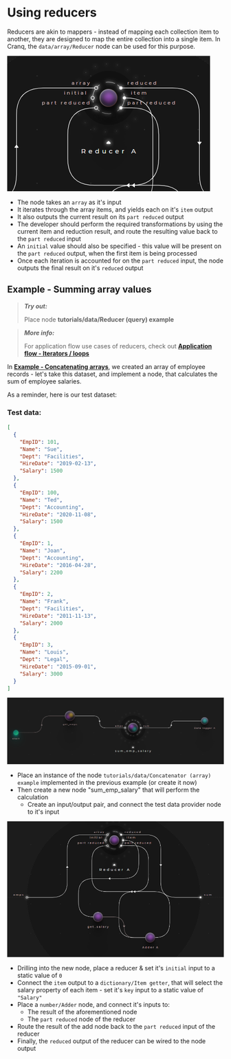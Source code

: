 # Using reducers

Reducers are akin to mappers - instead of mapping each collection item to another, they are designed to map the entire collection into a single item. In Cranq, the ```data/array/Reducer``` node can be used for this purpose.

![](images/2021-07-19-09-02-53.png)

- The node takes an ```array``` as it's input
- It iterates through the array items, and yields each on it's ```item``` output
- It also outputs the current result on its ```part reduced``` output
- The developer should perform the required transformations by using the current item and reduction result, and route the resulting value back to the ```part reduced``` input
- An ```initial``` value should also be specified - this value will be present on the ```part reduced``` output, when the first item is being processed
- Once each iteration is accounted for on the ```part reduced``` input, the node outputs the final result on it's ```reduced``` output

## Example - Summing array values

> **_Try out:_**
>
> Place node **tutorials/data/Reducer (query) example**

> **_More info:_**
>
> For application flow use cases of reducers, check out  **[Application flow - Iterators / loops](../../1_application_flow/1_2_iterators/README.md)**

In **[Example - Concatenating arrays](../../2_constructing_data/2_4_merge_concat/README.md)**, we created an array of employee records - let's take this dataset, and implement a node, that calculates the sum of employee salaries.

As a reminder, here is our test dataset:

### Test data:

```json
[
  {
    "EmpID": 101,
    "Name": "Sue",
    "Dept": "Facilities",
    "HireDate": "2019-02-13",
    "Salary": 1500
  },
  {
    "EmpID": 100,
    "Name": "Ted",
    "Dept": "Accounting",
    "HireDate": "2020-11-08",
    "Salary": 1500
  },
  {
    "EmpID": 1,
    "Name": "Joan",
    "Dept": "Accounting",
    "HireDate": "2016-04-28",
    "Salary": 2200
  },
  {
    "EmpID": 2,
    "Name": "Frank",
    "Dept": "Facilities",
    "HireDate": "2011-11-13",
    "Salary": 2000
  },
  {
    "EmpID": 3,
    "Name": "Louis",
    "Dept": "Legal",
    "HireDate": "2015-09-01",
    "Salary": 3000
  }
]
```

![](images/2021-07-19-09-17-09.png)


- Place an instance of the node ```tutorials/data/Concatenator (array) example``` implemented in the previous example (or create it now)
- Then create a new node "sum_emp_salary" that will perform the calculation
  - Create an input/output pair, and connect the test data provider node to it's input

![](images/2021-07-19-09-17-58.png)

- Drilling into the new node, place a reducer & set it's ```initial``` input to a static value of ```0```
- Connect the ```item``` output to a ```dictionary/Item getter```, that will select the salary property of each item - set it's ```key``` input to a static value of ```"Salary"```
- Place a ```number/Adder``` node, and connect it's inputs to:
  - The result of the aforementioned node
  - The ```part reduced``` node of the reducer
- Route the result of the add node back to the ```part reduced``` input of the reducer
- Finally, the ```reduced``` output of the reducer can be wired to the node output
